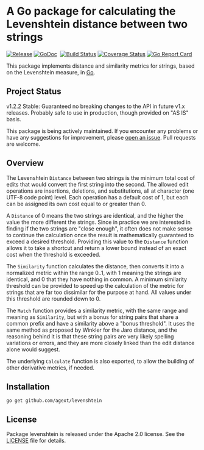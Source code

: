 # A Go package for calculating the Levenshtein distance between two strings

[![Release](https://img.shields.io/github/release/agext/levenshtein.svg?style=flat)](https://github.com/agext/levenshtein/releases/latest)
[![GoDoc](https://img.shields.io/badge/godoc-reference-blue.svg?style=flat)](https://godoc.org/github.com/agext/levenshtein) 
[![Build Status](https://travis-ci.org/agext/levenshtein.svg?branch=master&style=flat)](https://travis-ci.org/agext/levenshtein)
[![Coverage Status](https://coveralls.io/repos/github/agext/levenshtein/badge.svg?style=flat)](https://coveralls.io/github/agext/levenshtein)
[![Go Report Card](https://goreportcard.com/badge/github.com/agext/levenshtein?style=flat)](https://goreportcard.com/report/github.com/agext/levenshtein)


This package implements distance and similarity metrics for strings, based on the Levenshtein measure, in [Go](http://golang.org).

## Project Status

v1.2.2 Stable: Guaranteed no breaking changes to the API in future v1.x releases. Probably safe to use in production, though provided on "AS IS" basis.

This package is being actively maintained. If you encounter any problems or have any suggestions for improvement, please [open an issue](https://github.com/agext/levenshtein/issues). Pull requests are welcome.

## Overview

The Levenshtein `Distance` between two strings is the minimum total cost of edits that would convert the first string into the second. The allowed edit operations are insertions, deletions, and substitutions, all at character (one UTF-8 code point) level. Each operation has a default cost of 1, but each can be assigned its own cost equal to or greater than 0.

A `Distance` of 0 means the two strings are identical, and the higher the value the more different the strings. Since in practice we are interested in finding if the two strings are "close enough", it often does not make sense to continue the calculation once the result is mathematically guaranteed to exceed a desired threshold. Providing this value to the `Distance` function allows it to take a shortcut and return a lower bound instead of an exact cost when the threshold is exceeded.

The `Similarity` function calculates the distance, then converts it into a normalized metric within the range 0..1, with 1 meaning the strings are identical, and 0 that they have nothing in common. A minimum similarity threshold can be provided to speed up the calculation of the metric for strings that are far too dissimilar for the purpose at hand. All values under this threshold are rounded down to 0.

The `Match` function provides a similarity metric, with the same range and meaning as `Similarity`, but with a bonus for string pairs that share a common prefix and have a similarity above a "bonus threshold". It uses the same method as proposed by Winkler for the Jaro distance, and the reasoning behind it is that these string pairs are very likely spelling variations or errors, and they are more closely linked than the edit distance alone would suggest.

The underlying `Calculate` function is also exported, to allow the building of other derivative metrics, if needed.

## Installation

```
go get github.com/agext/levenshtein
```

## License

Package levenshtein is released under the Apache 2.0 license. See the [LICENSE](LICENSE) file for details.
